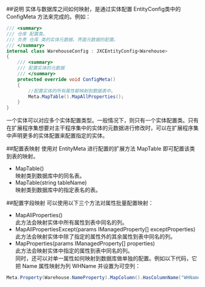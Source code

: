 
##说明
实体与数据库之间如何映射，是通过实体配置 EntityConfig类中的 ConfigMeta
方法来完成的。例如：

```cs
/// <summary>
/// 仓库 配置类。
/// 负责 仓库 类的实体元数据、界面元数据的配置。
/// </summary>
internal class WarehouseConfig : JXCEntityConfig<Warehouse>
{
    /// <summary>
    /// 配置实体的元数据
    /// </summary>
    protected override void ConfigMeta()
    {
        //配置实体的所有属性都映射到数据表中。
        Meta.MapTable().MapAllProperties();
    }
}
```

一个实体可以对应多个实体配置类型。一般情况下，则只有一个实体配置类。只有在扩展程序集想要对主干程序集中的实体的元数据进行修改时，可以在扩展程序集中声明更多的实体配置来配置指定的实体。

##配置表映射
使用对 EntityMeta 进行配置的扩展方法 MapTable 即可配置该类到表的映射。
 - MapTable()   
  映射类到数据库中的同名表。
 - MapTable(string tableName)   
  映射类到数据库中的指定表名的表。

##配置字段映射
可以使用以下三个方法对属性批量配置映射：
 - MapAllProperties()   
  此方法会映射实体中所有属性到表中同名的列。
 - MapAllPropertiesExcept(params IManagedProperty[] exceptProperties)   
  此方法会映射实体中除了指定的属性外的其余属性到表中同名的列。
 - MapProperties(params IManagedProperty[] properties)   
  此方法会映射实体中指定的属性到表中同名的列。    
  同时，还可以对单一属性如何映射到数据库做单独的配置。例如以下代码，它把 Name 属性映射为列 WHName 并设置为可空列：

```cs
Meta.Property(Warehouse.NameProperty).MapColumn().HasColumnName("WHName").IsNullable();
```

